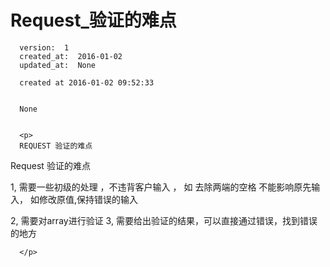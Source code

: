 
  # Request_验证的难点

      version:  1
      created_at:  2016-01-02
      updated_at:  None

      created at 2016-01-02 09:52:33 


      None


      <p>
      REQUEST 验证的难点
Request 验证的难点

1, 需要一些初级的处理 ，不违背客户输入 ， 如 去除两端的空格
不能影响原先输入， 如修改原值,保持错误的输入

2,  需要对array进行验证
3, 需要给出验证的结果，可以直接通过错误，找到错误的地方



      </p>

  